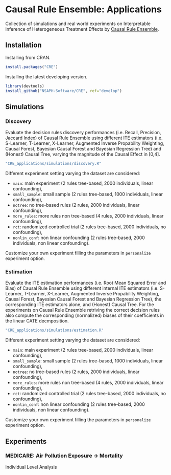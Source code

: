 # Causal Rule Ensemble: Applications
Collection of simulations and real world experiments on Interpretable Inference of Heterogeneous Treatment Effects by [Causal Rule Ensemble](https://nsaph-software.github.io/CRE/).

## Installation
Installing from CRAN.
```r
install.packages("CRE")
```

Installing the latest developing version. 
```r
library(devtools)
install_github("NSAPH-Software/CRE", ref="develop")
```

## Simulations

### Discovery
Evaluate the decision rules discovery performances (i.e. Recall, Precision, Jaccard Index) of Causal Rule Ensemble using different ITE estimators (i.e. S-Learner, T-Learner, X-Learner, Augmented Inverse Propability Weighting, Causal Forest, Bayesian Causal Forest and Bayesian Regression Tree) and (Honest) Causal Tree, varying the magnitude of the Causal Effect in [0,4].
```r
"CRE_applications/simulations/discovery.R"
```

Different experiment setting varying the dataset are considered:
- `main`: main experiment (2 rules tree-based, 2000 individuals, linear confounding),
- `small_sample`: small sample (2 rules tree-based, 1000 individuals, linear confounding),
- `notree`: no tree-based rules (2 rules, 2000 individuals, linear confounding),
- `more_rules`: more rules non tree-based (4 rules, 2000 individuals, linear confounding),
- `rct`: randomized controlled trial (2 rules tree-based, 2000 individuals, no confounding),
- `nonlin_conf`: non linear confounding (2 rules tree-based, 2000 individuals, non linear confounding).

Customize your own experiment filling the parameters in `personalize` experiment option.

### Estimation
Evaluate the ITE estimation performances (i.e. Root Mean Squared Error and Bias) of Causal Rule Ensemble using different internal ITE estimators (i.e. S-Learner, T-Learner, X-Learner, Augmented Inverse Propability Weighting, Causal Forest, Bayesian Causal Forest and Bayesian Regression Tree), the corresponding ITE estimators alone, and (Honest) Causal Tree. For the experiments on Causal Rule Ensemble retriving the correct decision rules also compute the corresponding (normalized) biases of their coefficients in the linear CATE decmposition. 
```r
"CRE_applications/simulations/estimation.R"
```

Different experiment setting varying the dataset are considered:
- `main`: main experiment (2 rules tree-based, 2000 individuals, linear confounding),
- `small_sample`: small sample (2 rules tree-based, 1000 individuals, linear confounding),
- `notree`: no tree-based rules (2 rules, 2000 individuals, linear confounding),
- `more_rules`: more rules non tree-based (4 rules, 2000 individuals, linear confounding),
- `rct`: randomized controlled trial (2 rules tree-based, 2000 individuals, no confounding),
- `nonlin_conf`: non linear confounding (2 rules tree-based, 2000 individuals, non linear confounding).

Customize your own experiment filling the parameters in `personalize` experiment option.

## Experiments

### MEDICARE: Air Pollution Exposure -> Mortality

Individual Level Analysis



